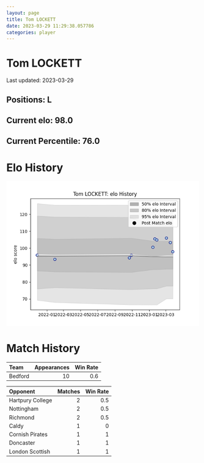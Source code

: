```yaml
---  
layout: page  
title: Tom LOCKETT  
date: 2023-03-29 11:29:38.057786  
categories: player  
---
```

# Tom LOCKETT


Last updated: 2023-03-29
## Positions: L

## Current elo: 98.0

## Current Percentile: 76.0

# Elo History


![elo history](history_TomLOCKETT.png)
# Match History


| Team    |   Appearances |   Win Rate |
|:--------|--------------:|-----------:|
| Bedford |            10 |        0.6 |

| Opponent         |   Matches |   Win Rate |
|:-----------------|----------:|-----------:|
| Hartpury College |         2 |        0.5 |
| Nottingham       |         2 |        0.5 |
| Richmond         |         2 |        0.5 |
| Caldy            |         1 |        0   |
| Cornish Pirates  |         1 |        1   |
| Doncaster        |         1 |        1   |
| London Scottish  |         1 |        1   |